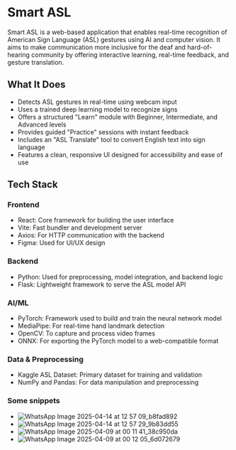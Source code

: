 # Smart ASL

Smart ASL is a web-based application that enables real-time recognition of American Sign Language (ASL) gestures using AI and computer vision. It aims to make communication more inclusive for the deaf and hard-of-hearing community by offering interactive learning, real-time feedback, and gesture translation.

## What It Does

- Detects ASL gestures in real-time using webcam input  
- Uses a trained deep learning model to recognize signs  
- Offers a structured "Learn" module with Beginner, Intermediate, and Advanced levels  
- Provides guided "Practice" sessions with instant feedback  
- Includes an "ASL Translate" tool to convert English text into sign language  
- Features a clean, responsive UI designed for accessibility and ease of use  

## Tech Stack

### Frontend
- React: Core framework for building the user interface  
- Vite: Fast bundler and development server  
- Axios: For HTTP communication with the backend  
- Figma: Used for UI/UX design  

### Backend
- Python: Used for preprocessing, model integration, and backend logic  
- Flask: Lightweight framework to serve the ASL model API  

### AI/ML
- PyTorch: Framework used to build and train the neural network model  
- MediaPipe: For real-time hand landmark detection  
- OpenCV: To capture and process video frames  
- ONNX: For exporting the PyTorch model to a web-compatible format  

### Data & Preprocessing
- Kaggle ASL Dataset: Primary dataset for training and validation  
- NumPy and Pandas: For data manipulation and preprocessing

### Some snippets
- ![WhatsApp Image 2025-04-14 at 12 57 09_b8fad892](https://github.com/user-attachments/assets/d2dc9e65-3f43-41c3-b941-5232593a5e59)
- ![WhatsApp Image 2025-04-14 at 12 57 29_9b83dd55](https://github.com/user-attachments/assets/c6663908-aae0-4a37-a0d9-db8e82201587)
- ![WhatsApp Image 2025-04-09 at 00 11 41_38c950da](https://github.com/user-attachments/assets/817019b5-062e-4759-8c3d-667fdd35d805)
- ![WhatsApp Image 2025-04-09 at 00 12 05_6d072679](https://github.com/user-attachments/assets/a548fbd6-f954-47c7-89a6-35a84015b7de)



